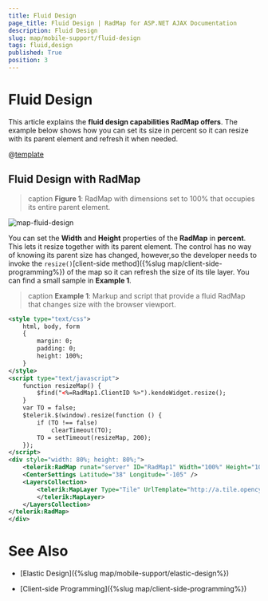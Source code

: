 ```yaml
---
title: Fluid Design
page_title: Fluid Design | RadMap for ASP.NET AJAX Documentation
description: Fluid Design
slug: map/mobile-support/fluid-design
tags: fluid,design
published: True
position: 3
---
```


# Fluid Design

This article explains the **fluid design capabilities RadMap offers**.	The example below shows how you can set its size in percent so it can resize with its parent element and refresh it when needed.

@[template](/_templates/common/render-mode.md#resp-design-desc "slug-el: map/mobile-support/elastic-design, slug-fl: no")

## Fluid Design with RadMap

>caption **Figure 1**: RadMap with dimensions set to 100% that occupies its entire parent element.

![map-fluid-design](images/map-fluid-design.png)

You can set the **Width** and **Height** properties of the **RadMap** in **percent**. This lets it resize together with its parent element. The control has no way of knowing its parent size has changed, however,so the developer needs to invoke the `resize()`[client-side method]({%slug map/client-side-programming%}) of the map so it can refresh the size of its tile layer. You can find a small sample in **Example 1**.

>caption **Example 1**: Markup and script that provide a fluid RadMap that changes size with the browser viewport.

````XML
<style type="text/css">
	html, body, form
	{
		margin: 0;
		padding: 0;
		height: 100%;
	}
</style>
<script type="text/javascript">
	function resizeMap() {
		$find("<%=RadMap1.ClientID %>").kendoWidget.resize();
	}
	var TO = false;
	$telerik.$(window).resize(function () {
		if (TO !== false)
			clearTimeout(TO);
		TO = setTimeout(resizeMap, 200);
	});
</script>
<div style="width: 80%; height: 80%;">
	<telerik:RadMap runat="server" ID="RadMap1" Width="100%" Height="100%" Zoom="2">
	<CenterSettings Latitude="38" Longitude="-105" />
	<LayersCollection>
		<telerik:MapLayer Type="Tile" UrlTemplate="http://a.tile.opencyclemap.org/transport/#= zoom #/#= x #/#= y #.png">
		</telerik:MapLayer>
	</LayersCollection>
</telerik:RadMap>
</div>
````

# See Also

 * [Elastic Design]({%slug map/mobile-support/elastic-design%})

 * [Client-side Programming]({%slug map/client-side-programming%})
